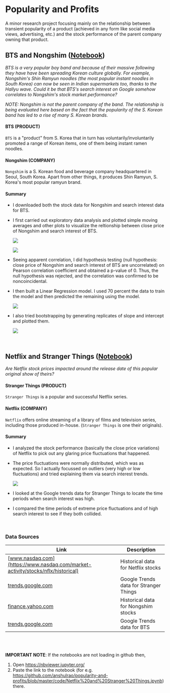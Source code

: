 # Popularity and Profits

A minor research project focusing mainly on the relationship between transient popularity of a product (achieved in any form like social media views, advertising, etc.) and the stock performance of the parent company owning that product.

## BTS and Nongshim ([Notebook](https://nbviewer.jupyter.org/github/anshulrao/popularity-and-profits/blob/master/code/BTS%20and%20Nongshim.ipynb))

*BTS is a very popular boy band and because of their massive following they have have been spreading Korean culture globally. For example, Nongshim's Shin Ramyun noodles (the most popular instant noodles in South Korea) can now be seen in Indian supermarkets too, thanks to the Hallyu wave.
Could it be that BTS's search interest on Google somehow correlates to Nongshim's stock market performance?*

*NOTE: Nongshim is not the parent company of the band. The relationship is being evaluated here based on the fact that the popularity of the S. Korean band has led to a rise of many S. Korean brands.*

#### BTS (PRODUCT)

`BTS` is a "product" from S. Korea that in turn has voluntarily/involuntarily promoted a range of Korean items, one of them being instant ramen noodles.

#### Nongshim (COMPANY)

`Nongshim` is a S. Korean food and beverage company headquartered in Seoul, South Korea. Apart from other things, it produces Shin Ramyun, S. Korea's most popular ramyun brand. 

#### Summary
- I downloaded both the stock data for Nongshim and search interest data for BTS.
- I first carried out exploratory data analysis and plotted simple moving averages and other plots to visualize the reltionship between close price of Nongshim and search interest of BTS.

    ![](https://user-images.githubusercontent.com/31268509/122208191-a1e34180-cec0-11eb-876b-1cad9570777e.png)


    ![](https://user-images.githubusercontent.com/31268509/122205680-284a5400-cebe-11eb-89cf-bea8a1149fc5.png)
- Seeing apparent correlation, I did hypothesis testing (null hypothesis: close price of Nongshim and search interest of BTS are uncorrelated) on Pearson correlation coefficient and obtained a p-value of 0. Thus, the null hypothesis was rejected, and the correlation was confirmed to be noncoincidental.
- I then built a Linear Regression model. I used 70 percent the data to train the model and then predicted the remaining using the model.

    ![](https://user-images.githubusercontent.com/31268509/122206039-8ecf7200-cebe-11eb-80c5-016983ec6af3.png)
- I also tried bootstrapping by generating replicates of slope and intercept and plotted them.

    ![](https://user-images.githubusercontent.com/31268509/122206487-0d2c1400-cebf-11eb-971b-a34fb41c9f97.png)

<br>

## Netflix and Stranger Things ([Notebook](https://nbviewer.jupyter.org/github/anshulrao/popularity-and-profits/blob/master/code/Netflix%20and%20Stranger%20Things.ipynb))

*Are Netflix stock prices impacted around the release date of this popular original show of theirs?*

#### Stranger Things (PRODUCT)

`Stranger Things` is a popular and successful Netflix series.

#### Netflix (COMPANY)

`Netflix` offers online streaming of a library of films and television series, including those produced in-house. (`Stranger Things` is one their originals).
    
 #### Summary
 - I analyzed the stock performance (basically the close price variations) of Netflix to pick out any glaring price fluctuations that happened.
 - The price fluctuations were normally distributed, which was as expected. So I actually focussed on outliers (very high or low fluctuations) and tried explaining them via search interest trends.

    ![](https://user-images.githubusercontent.com/31268509/122207041-4fedec00-cebf-11eb-8707-0d1546ae213f.png)
 - I looked at the Google trends data for Stranger Things to locate the time periods when search interest was high.
 - I compared the time periods of extreme price fluctuations and of high search interest to see if they both collided.

<br>

### Data Sources

Link | Description
---- | -----------
[www.nasdaq.com](https://www.nasdaq.com/market-activity/stocks/nflx/historical) | Historical data for Netflix stocks
[trends.google.com](https://trends.google.com/trends/explore?date=2019-01-01%202019-12-31&geo=US&q=%2Fm%2F0131ln7y) | Google Trends data for Stranger Things
[finance.yahoo.com](https://finance.yahoo.com/quote/004370.KS/history?period1=1543622400&period2=1601424000&interval=1d&filter=history&frequency=1d&includeAdjustedClose=true) | Historical data for Nongshim stocks
[trends.google.com](https://trends.google.com/trends/explore?date=2018-12-01%202020-09-30&q=%2Fm%2F0w68qx3) | Google Trends data for BTS

<br>
<br>

**IMPORTANT NOTE**: If the notebooks are not loading in github then,
1. Open https://nbviewer.jupyter.org/ 
2. Paste the link to the notebook (for e.g. https://github.com/anshulrao/popularity-and-profits/blob/master/code/Netflix%20and%20Stranger%20Things.ipynb) there. 
